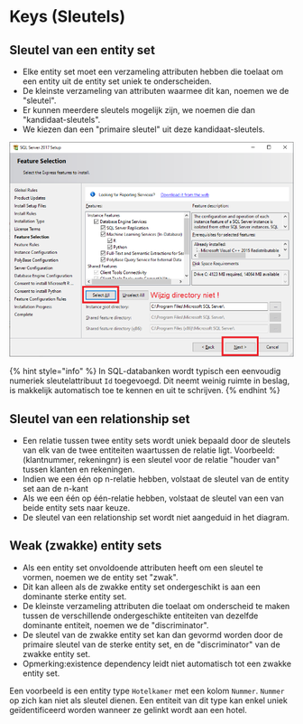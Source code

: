 # Keys \(Sleutels\)

## Sleutel van een entity set

* Elke entity set moet een verzameling attributen hebben die toelaat om een entity uit de entity set uniek te onderscheiden.
* De kleinste verzameling van attributen waarmee dit kan, noemen we de "sleutel".
* Er kunnen meerdere sleutels mogelijk zijn, we noemen die dan "kandidaat-sleutels".
* We kiezen dan een "primaire sleutel" uit deze kandidaat-sleutels.

![](../../.gitbook/assets/image%20%2856%29.png)

{% hint style="info" %}
In SQL-databanken wordt typisch een eenvoudig numeriek sleutelattribuut `Id` toegevoegd. Dit neemt weinig ruimte in beslag, is makkelijk automatisch toe te kennen en uit te schrijven.
{% endhint %}

## Sleutel van een relationship set

* Een relatie tussen twee entity sets wordt uniek bepaald door de sleutels van elk van de twee entiteiten waartussen de relatie ligt. Voorbeeld: \(klantnummer, rekeningnr\) is een sleutel voor de relatie "houder van" tussen klanten en rekeningen.
* Indien we een één op n-relatie hebben, volstaat de sleutel van de entity set aan de n-kant
* Als we een één op één-relatie hebben, volstaat de sleutel van een van beide entity sets naar keuze.
* De sleutel van een relationship set wordt niet aangeduid in het diagram.

## Weak \(zwakke\) entity sets

* Als een entity set onvoldoende attributen heeft om een sleutel te vormen, noemen we de entity set "zwak".
* Dit kan alleen als de zwakke entity set ondergeschikt is aan een dominante sterke entity set.
* De kleinste verzameling attributen die toelaat om onderscheid te maken tussen de verschillende ondergeschikte entiteiten van dezelfde dominante entiteit, noemen we de "discriminator".
* De sleutel van de zwakke entity set kan dan gevormd worden door de primaire sleutel van de sterke entity set, en de "discriminator" van de zwakke entity set.
* Opmerking:existence dependency leidt niet automatisch tot een zwakke entity set.

Een voorbeeld is een entity type `Hotelkamer` met een kolom `Nummer`. `Nummer` op zich kan niet als sleutel dienen. Een entiteit van dit type kan enkel uniek geïdentificeerd worden wanneer ze gelinkt wordt aan een hotel.

